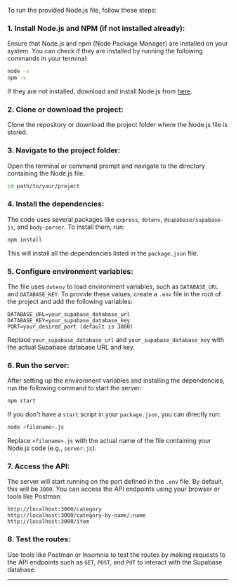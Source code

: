 To run the provided Node.js file, follow these steps:

### 1. **Install Node.js and NPM** (if not installed already):
   Ensure that Node.js and npm (Node Package Manager) are installed on your system. You can check if they are installed by running the following commands in your terminal:

   ```bash
   node -v
   npm -v
   ```

   If they are not installed, download and install Node.js from [here](https://nodejs.org/).

### 2. **Clone or download the project**:
   Clone the repository or download the project folder where the Node.js file is stored.

### 3. **Navigate to the project folder**:
   Open the terminal or command prompt and navigate to the directory containing the Node.js file.

   ```bash
   cd path/to/your/project
   ```

### 4. **Install the dependencies**:
   The code uses several packages like `express`, `dotenv`, `@supabase/supabase-js`, and `body-parser`. To install them, run:

   ```bash
   npm install
   ```

   This will install all the dependencies listed in the `package.json` file.

### 5. **Configure environment variables**:
   The file uses `dotenv` to load environment variables, such as `DATABASE_URL` and `DATABASE_KEY`. To provide these values, create a `.env` file in the root of the project and add the following variables:

   ```
   DATABASE_URL=your_supabase_database_url
   DATABASE_KEY=your_supabase_database_key
   PORT=your_desired_port (default is 3000)
   ```

   Replace `your_supabase_database_url` and `your_supabase_database_key` with the actual Supabase database URL and key.

### 6. **Run the server**:
   After setting up the environment variables and installing the dependencies, run the following command to start the server:

   ```bash
   npm start
   ```

   If you don't have a `start` script in your `package.json`, you can directly run:

   ```bash
   node <filename>.js
   ```

   Replace `<filename>.js` with the actual name of the file containing your Node.js code (e.g., `server.js`).

### 7. **Access the API**:
   The server will start running on the port defined in the `.env` file. By default, this will be `3000`. You can access the API endpoints using your browser or tools like Postman:

   ```
   http://localhost:3000/category
   http://localhost:3000/category-by-name/:name
   http://localhost:3000/item
   ```

### 8. **Test the routes**:
   Use tools like Postman or Insomnia to test the routes by making requests to the API endpoints such as `GET`, `POST`, and `PUT` to interact with the Supabase database.

---
